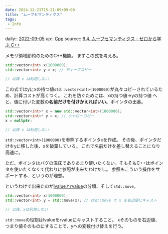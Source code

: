 ```yaml
---
date: 2024-12-21T15:21:09+09:00
title: "ムーブセマンティクス"
tags:
 - Info
---
```


daily:: [2022-09-05](Daily_Note/2022-09-05.md)
up:: [Cpp](../Bar/Program/Cpp.md)
source:: [6.4. ムーブセマンティクス - ゼロから学ぶ C++](https://rinatz.github.io/cpp-book/ch06-04-move-semantics/)

メモリ領域節約のためのC++機能。
まずこの式を考える。

```cpp
std::vector<int> x(1000000);
std::vector<int> y = x; // ディープコピー

// 以降 x は利用しない
```

この式ではyにxの持つ値`std::vector<int>(1000000)`が丸々コピーされているため、計算コストが高くつく。
これを防ぐためには、xの持つ値→yの持つ値 へと、値に付いた変数の**名前だけを付けかえればいい**。ポインタの出番。

```cpp
std::vector<int>* x = new std::vector<int>(1000000);
std::vector<int>* y = x; // シャローコピー
x = nullptr;

// 以降 x は利用しない
```

`std::vector<int>(1000000)`を参照するポインタ`x`を作成。
その後、ポインタだけをyに移した後、xを破棄している。
これで名前だけを差し替えることになり高速に。


ただ、ポインタはバグの温床でありあまり使いたくない。そもそもC++はポインタを使いたくなくて代わりに参照が出来たわけだし。
参照もこういう操作をサポートする、というのが理想。

というわけで出来たのが[lvalueとrvalue](value分類.md)の分類、そして`std::move`。

```cpp
std::vector<int> x(1000000);
std::vector<int> y = std::move(x); // std::move で x を右辺値にキャスト

// 以降、xは利用しない
```

`std::move`の役割はlvalueをrvalueにキャストすること。
xそのものを右辺値、つまり値そのものにすることで、yへの変数付け替えを行う。